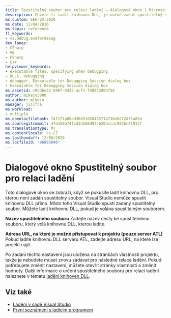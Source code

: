 ```yaml
---
title: Spustitelný soubor pro relaci ladění – dialogové okno | Microsoft Docs
description: Chcete-li ladit knihovnu DLL, je nutné zadat spustitelný soubor pro volání knihovny DLL. Přečtěte si o dialogovém okně, které se zobrazí, když není zadán žádný spustitelný soubor.
ms.custom: SEO-VS-2020
ms.date: 11/04/2016
ms.topic: reference
f1_keywords:
- vs.debug.exefordebug
dev_langs:
- CSharp
- VB
- FSharp
- C++
helpviewer_keywords:
- executable files, specifying when debugging
- DLLs, debugging
- debugger, Executable for Debugging Session dialog box
- Executable for Debugging Session dialog box
ms.assetid: c0ddbe32-b99f-4425-acf1-f48842804f56
author: mikejo5000
ms.author: mikejo
manager: jillfra
ms.workload:
- multiple
ms.openlocfilehash: f4f1f1a88ad30d5102043571473be0d72d71a054
ms.sourcegitcommit: 47da50a74fcd3db66d97cb20accac983bc41912f
ms.translationtype: MT
ms.contentlocale: cs-CZ
ms.lasthandoff: 12/08/2020
ms.locfileid: "96863046"
---
```

# <a name="executable-for-debugging-session-dialog-box"></a>Dialogové okno Spustitelný soubor pro relaci ladění

Toto dialogové okno se zobrazí, když se pokusíte ladit knihovnu DLL, pro kterou není zadán spustitelný soubor. Visual Studio nemůže spustit knihovnu DLL přímo. Místo toho Visual Studio spustí zadaný spustitelný soubor. Můžete ladit knihovnu DLL, pokud je volána spustitelným souborem.

 **Název spustitelného souboru** Zadejte název cesty ke spustitelnému souboru, který volá knihovnu DLL, kterou ladíte.

 **Adresa URL, na které je možné přistupovat k projektu (pouze server ATL)** Pokud ladíte knihovnu DLL serveru ATL, zadejte adresu URL, na které lze projekt najít.

 Po zadání těchto nastavení jsou uložena na stránkách vlastností projektu, takže je nebudete muset znovu zadávat pro následné relace ladění. Pokud potřebujete změnit nastavení, můžete otevřít stránky vlastností a změnit hodnoty. Další informace o určení spustitelného souboru pro relaci ladění naleznete v tématu [ladění knihoven DLL](../debugger/how-to-debug-from-a-dll-project.md).

## <a name="see-also"></a>Viz také

- [Ladění v sadě Visual Studio](../debugger/index.yml)
- [První seznámení s ladicím programem](../debugger/debugger-feature-tour.md)